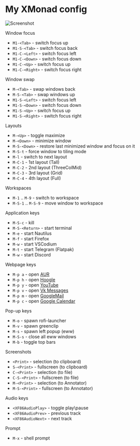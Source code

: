 # My XMonad config

![Screenshot](/assets/screenshots/screen.png)

Window focus

* `M1-<Tab>` - switch focus up
* `M1-S-<Tab>` - switch focus back
* `M1-C-<Left>` - switch focus left
* `M1-C-<Down>` - switch focus down
* `M1-C-<Up>` - switch focus up
* `M1-C-<Right>` - switch focus right

Window swap

* `M-<Tab>`  - swap windows back
* `M-S-<Tab>`  - swap windows up
* `M1-S-<Left>` - switch focus left
* `M1-S-<Down>` - switch focus down
* `M1-S-<Up>` - switch focus up
* `M1-S-<Right>` - switch focus right

Layouts 

* `M-<Up>` - toggle maximize
* `M-<Down>` - minimize window
* `M-S-<Down>` - restore last minimized window and focus on it
* `M-S-t` - force window to tiling mode
* `M-l` - switch to next layout
* `M-C-1` - 1st layout (Tall)
* `M-C-2` - 2nd layout (ThreeColMid)
* `M-C-3` - 3rd layout (Grid)
* `M-C-4` - 4th layout (Full)

Workspaces

* `M-1` .. `M-9` - switch to workspace
* `M-S-1` .. `M-S-9` - move window to workspace

Application keys

* `M-S-c` - kill
* `M-S-<Return>` - start terminal
* `M-e` - start Nautilus
* `M-f` - start Firefox
* `M-w` - start VSCodium
* `M-t` - start Telegram (Flatpak)
* `M-w` - start Discord

Webpage keys

* `M-p a` - open [AUR](https://aur.archlinux.org/)
* `M-p h` - open [Hoogle](https://hoogle.haskell.org/)
* `M-p y` - open [YouTube](https://www.youtube.com/)
* `M-p v` - open [Vk Messages](https://vk.com/im)
* `M-p m` - open [GoogleMail](https://mail.google.com/)
* `M-p c` - open [Google Calendar](https://calendar.google.com)

Pop-up keys

* `M-o` - spawn rofi-launcher
* `M-v` - spawn greenclip
* `M-s` - spawn left popup (eww)
* `M-S-s` - close all eww windows
* `M-b` - toggle top bars

Screenshots

* `<Print>` - selection (to clipboard)
* `S-<Print>` - fullscreen (to clipboard)
* `C-<Print>` - selection (to file)
* `C-S-<Print>` - fullscreen (to file)
* `M-<Print>` - selection (to Annotator)
* `M-S-<Print>` - fullscreen (to Annotator)

Audio keys

* `<XF86AudioPlay>` - toggle play\pause
* `<XF86AudioPrev>` - previous track
* `<XF86AudioNext>` - next track

Prompt

* `M-x` - shell prompt
